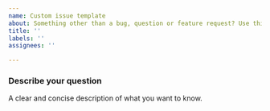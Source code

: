 ```yaml
---
name: Custom issue template
about: Something other than a bug, question or feature request? Use this template.
title: ''
labels: ''
assignees: ''

---
```


### Describe your question
A clear and concise description of what you want to know.
